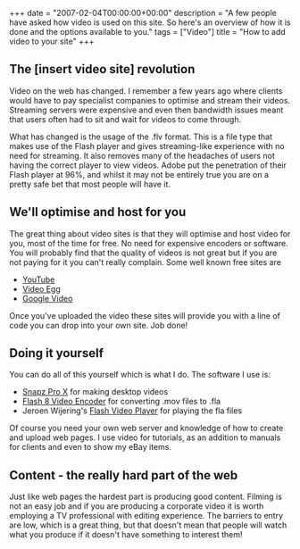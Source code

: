 +++
date = "2007-02-04T00:00:00+00:00"
description = "A few people have asked how video is used on this site. So here's an overview of how it is done and the options available to you."
tags = ["Video"]
title = "How to add video to your site"
+++

## The [insert video site] revolution

Video on the web has changed. I remember a few years ago where clients would
have to pay specialist companies to optimise and stream their videos. Streaming
servers were expensive and even then bandwidth issues meant that users often had
to sit and wait for videos to come through.

What has changed is the usage of the .flv format. This is a file type that makes
use of the Flash player and gives streaming-like experience with no need for
streaming. It also removes many of the headaches of users not having the correct
player to view videos. Adobe put the penetration of their Flash player at 96%,
and whilst it may not be entirely true you are on a pretty safe bet that most
people will have it.

## We'll optimise and host for you

The great thing about video sites is that they will optimise and host video for
you, most of the time for free. No need for expensive encoders or software. You
will probably find that the quality of videos is not great but if you are not
paying for it you can't really complain. Some well known free sites are

- [YouTube][1]
- [Video Egg][2]
- [Google Video][3]

Once you've uploaded the video these sites will provide you with a line of code
you can drop into your own site. Job done!

## Doing it yourself

You can do all of this yourself which is what I do. The software I use is:

- [Snapz Pro X][4] for making desktop videos
- [Flash 8 Video Encoder][5] for converting .mov files to .fla
- Jeroen Wijering's [Flash Video Player][6] for playing the fla files

Of course you need your own web server and knowledge of how to create and upload
web pages. I use video for tutorials, as an addition to manuals for clients and
even to show my eBay items.

## Content - the really hard part of the web

Just like web pages the hardest part is producing good content. Filming is not
an easy job and if you are producing a corporate video it is worth employing a
TV professional with editing experience. The barriers to entry are low, which is
a great thing, but that doesn't mean that people will watch what you produce if
it doesn't have something to interest them!

[1]: https://www.youtube.com/
[2]: http://www.videoegg.com/
[3]: http://video.google.co.uk/
[4]: http://www.ambrosiasw.com/utilities/snapzprox/
[5]: http://www.adobe.com/products/flash/flashpro/productinfo/encoder/
[6]: http://www.jeroenwijering.com/?item=Flash_Video_Player
